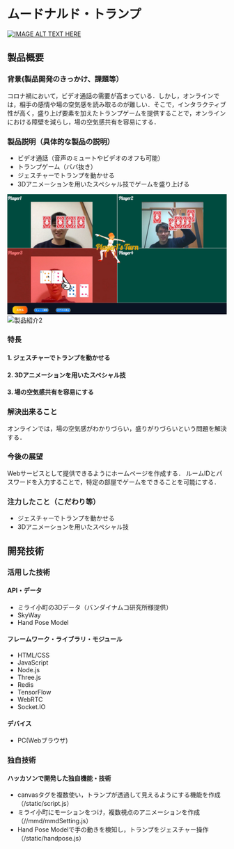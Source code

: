 # ムードナルド・トランプ

[![IMAGE ALT TEXT HERE](https://jphacks.com/wp-content/uploads/2020/09/JPHACKS2020_ogp.jpg)](https://www.youtube.com/watch?v=G5rULR53uMk)

## 製品概要
### 背景(製品開発のきっかけ、課題等）
コロナ禍において，ビデオ通話の需要が高まっている．しかし，オンラインでは，相手の感情や場の空気感を読み取るのが難しい．そこで，インタラクティブ性が高く，盛り上げ要素を加えたトランプゲームを提供することで，オンラインにおける障壁を減らし，場の空気感共有を容易にする．
### 製品説明（具体的な製品の説明）
* ビデオ通話（音声のミュートやビデオのオフも可能）
* トランプゲーム（ババ抜き）
* ジェスチャーでトランプを動かせる
* 3Dアニメーションを用いたスペシャル技でゲームを盛り上げる

![製品紹介1](./pictures/effect前.png)
![製品紹介2](./pictures/effect後.png)

### 特長
#### 1. ジェスチャーでトランプを動かせる
#### 2. 3Dアニメーションを用いたスペシャル技
#### 3. 場の空気感共有を容易にする

### 解決出来ること
オンラインでは，場の空気感がわかりづらい，盛りがりづらいという問題を解決する．

### 今後の展望
Webサービスとして提供できるようにホームページを作成する．
ルームIDとパスワードを入力することで，特定の部屋でゲームをできることを可能にする．
### 注力したこと（こだわり等）
* ジェスチャーでトランプを動かせる
* 3Dアニメーションを用いたスペシャル技

## 開発技術
### 活用した技術
#### API・データ
* ミライ小町の3Dデータ（バンダイナムコ研究所様提供）
* SkyWay
* Hand Pose Model

#### フレームワーク・ライブラリ・モジュール
* HTML/CSS
* JavaScript
* Node.js
* Three.js
* Redis
* TensorFlow
* WebRTC
* Socket.IO

#### デバイス
* PC(Webブラウザ)

### 独自技術
#### ハッカソンで開発した独自機能・技術
* canvasタグを複数使い，トランプが透過して見えるようにする機能を作成（/static/script.js）
* ミライ小町にモーションをつけ，複数視点のアニメーションを作成（//mmd/mmdSetting.js）
* Hand Pose Modelで手の動きを検知し，トランプをジェスチャー操作（/static/handpose.js）

